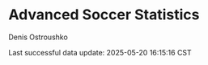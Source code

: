 # Advanced Soccer Statistics
Denis Ostroushko

<!-- gfm -->

Last successful data update: 2025-05-20 16:15:16 CST

